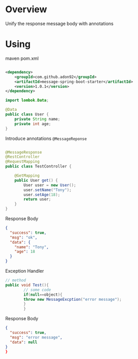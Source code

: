 # Overview

Unify the response message body with annotations

# Using

maven pom.xml

```xml

<dependency>
    <groupId>com.github.adon92</groupId>
    <artifactId>message-spring-boot-starter</artifactId>
    <version>1.0.1</version>
</dependency>
```

```java
import lombok.Data;

@Data
public class User {
    private String name;
    private int age;
}

```

Introduce annotations `@MessageReponse`

```java

@MessageResponse
@RestController
@RequestMapping
public class TestController {

    @GetMapping
    public User get() {
        User user = new User();
        user.setName("Tony");
        user.setAge(18);
        return user;
    }
}
```

Response Body

```json
{
  "success": true,
  "msg": "ok",
  "data": {
    "name": "Tony",
    "age": 18
  }
}
```

Exception Handler

```java
// method
public void Test(){
        // some code
        if(null==object){
        throw new MessageExcption("error message");
        }
        }
```

Response Body

```json
{
  "success": true,
  "msg": "error message",
  "data": null
}
}
```
